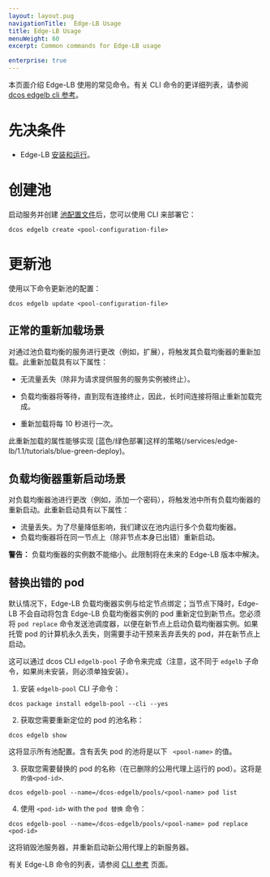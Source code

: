 ```yaml
---
layout: layout.pug
navigationTitle:  Edge-LB Usage
title: Edge-LB Usage
menuWeight: 60
excerpt: Common commands for Edge-LB usage

enterprise: true
---
```


本页面介绍 Edge-LB 使用的常见命令。有关 CLI 命令的更详细列表，请参阅 [dcos edgelb cli 参考](/services/edge-lb/1.1/cli-reference/)。

# 先决条件

- Edge-LB [安装和运行](/services/edge-lb/1.1/installing/)。

# 创建池

启动服务并创建 [池配置文件](/services/edge-lb/1.1/pool-configuration)后，您可以使用 CLI 来部署它：

```
dcos edgelb create <pool-configuration-file>
```

# 更新池

使用以下命令更新池的配置：

```
dcos edgelb update <pool-configuration-file>
```

## 正常的重新加载场景

对通过池负载均衡的服务进行更改（例如，扩展），将触发其负载均衡器的重新加载。此重新加载具有以下属性：

* 无流量丢失（除非为请求提供服务的服务实例被终止）。

* 负载均衡器将等待，直到现有连接终止，因此，长时间连接将阻止重新加载完成。

* 重新加载将每 10 秒进行一次。

此重新加载的属性能够实现
[蓝色/绿色部署]这样的策略(/services/edge-lb/1.1/tutorials/blue-green-deploy)。

## 负载均衡器重新启动场景

对负载均衡器池进行更改（例如，添加一个密码），将触发池中所有负载均衡器的重新启动。此重新启动具有以下属性：

- 流量丢失。为了尽量降低影响，我们建议在池内运行多个负载均衡器。
- 负载均衡器将在同一节点上（除非节点本身已出错）重新启动。

**警告：** 负载均衡器的实例数不能缩小。此限制将在未来的 Edge-LB 版本中解决。

## 替换出错的 pod

默认情况下，Edge-LB 负载均衡器实例与给定节点绑定；当节点下降时，Edge-LB 不会自动将包含 Edge-LB 负载均衡器实例的 pod 重新定位到新节点。您必须将 `pod replace` 命令发送池调度器，以便在新节点上启动负载均衡器实例。如果托管 pod 的计算机永久丢失，则需要手动干预来丢弃丢失的 pod，并在新节点上启动。

这可以通过 dcos CLI  `edgelb-pool` 子命令来完成（注意，这不同于 `edgelb` 子命令，如果尚未安装，则必须单独安装）。

1. 安装 `edgelb-pool` CLI 子命令：

```
dcos package install edgelb-pool --cli --yes
```

2. 获取您需要重新定位的 pod 的池名称：

```
dcos edgelb show
```

这将显示所有池配置。含有丢失 pod 的池将是以下 ` <pool-name>` 的值。

3. 获取您需要替换的 pod 的名称（在已删除的公用代理上运行的 pod）。这将是 ` 的值<pod-id>`.

```
dcos edgelb-pool --name=/dcos-edgelb/pools/<pool-name> pod list
```

4. 使用 `<pod-id>` with the `pod 替换` 命令：

```
dcos edgelb-pool --name=/dcos-edgelb/pools/<pool-name> pod replace <pod-id>
```

这将销毁池服务器，并重新启动新公用代理上的新服务器。

有关 Edge-LB 命令的列表，请参阅 [CLI 参考](/services/edge-lb/1.1/cli-reference/) 页面。
